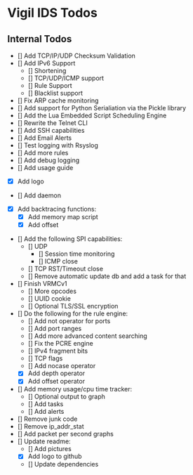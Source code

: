 # Vigil IDS Todos
## Internal Todos
- [] Add TCP/IP/UDP Checksum Validation
- [] Add IPv6 Support
  - [] Shortening
  - [] TCP/UDP/ICMP support
  - [] Rule Support
  - [] Blacklist support
- [] Fix ARP cache monitoring
- [] Add support for Python Serialiation via the Pickle library
- [] Add the Lua Embedded Script Scheduling Engine
- [] Rewrite the Telnet CLI
- [] Add SSH capabilities
- [] Add Email Alerts
- [] Test logging with Rsyslog
- [] Add more rules
- [] Add debug logging
- [] Add usage guide
- [x] Add logo
- [] Add daemon
- [x] Add backtracing functions:
  - [x] Add memory map script
  - [x] Add offset 
- [] Add the following SPI capabilities:
  - [] UDP 
    - [] Session time monitoring
    - [] ICMP close
  - [] TCP RST/Timeout close
  - [] Remove automatic update db and add a task for that
- [] Finish VRMCv1 
  - [] More opcodes
  - [] UUID cookie
  - [] Optional TLS/SSL encryption
- [] Do the following for the rule engine:
  - [] Add not operator for ports
  - [] Add port ranges
  - [] Add more advanced content searching
  - [] Fix the PCRE engine
  - [] IPv4 fragment bits
  - [] TCP flags
  - [] Add nocase operator
  - [x] Add depth operator
  - [x] Add offset operator
- [] Add memory usage/cpu time tracker:
  - [] Optional output to graph
  - [] Add tasks
  - [] Add alerts
- [] Remove junk code
- [] Remove ip_addr_stat
- [] Add packet per second graphs
- [] Update readme:
  - [] Add pictures
  - [x] Add logo to github
  - [] Update dependencies
  
